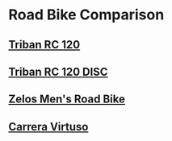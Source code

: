 # Road Bike Comparison

## [Triban RC 120](https://www.decathlon.co.uk/p/road-bike-triban-rc-120-grey/_/R-p-308062?mc=8554264)
## [Triban RC 120 DISC](https://www.decathlon.co.uk/p/road-bike-triban-rc-120-disc-brake/_/R-p-302301?mc=8619132)
## [Zelos Men's Road Bike](https://www.halfords.com/bikes/road-bikes/carrera-zelos-mens-road-bike-2020---black---s-m-l-frames-348198.html?utm_medium=affiliate&utm_source=skimlinks_phg&utm_campaign=phgreferral)
## [Carrera Virtuso](https://www.halfords.com/bikes/road-bikes/carrera-virtuoso-mens-road-bike-2020---white---s-m-l-frames-348270.html)
